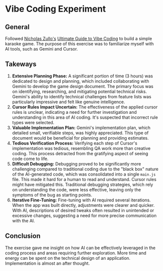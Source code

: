 # Vibe Coding Experiment

## General
Followed [Nicholas Zullo's](https://x.com/NicolasZu) [Ultimate Guide to Vibe Coding](https://github.com/EnzeD/vibe-coding) to build a simple karaoke game. The purpose of this exercise was to familiarize myself with AI tools, such as Gemini and Cursor. 

## Takeways 
1. **Extensive Planning Phase:** A significant portion of time (3 hours) was dedicated to design and planning, which included collaborating with Gemini to develop the game design document. The primary focus was on identifying, researching, and mitigating potential technical risks. Gemini's ability to identify technical challenges from feature lists was particularly impressive and felt like genuine intelligence.
2. **Cursor Rules Impact Uncertain:** The effectiveness of the applied cursor rules is unclear, indicating a need for further investigation and understanding in this area of AI coding. It's suspected that incorrect rule types were selected.
3. **Valuable Implementation Plan:** Gemini's implementation plan, which detailed small, verifiable steps, was highly appreciated. This type of document would be beneficial for planning and providing estimates.
4. **Tedious Verification Process:** Verifying each step of Cursor's implementation was tedious, resembling QA work more than creative coding. This process detracted from the gratifying aspect of seeing code come to life.
5. **Difficult Debugging:** Debugging proved to be significantly more challenging compared to traditional coding due to the "black box" nature of the AI-generated code, which was consolidated into a single `main.js` file. This made it hard for a human to read and understand. Cursor rules might have mitigated this. Traditional debugging strategies, which rely on understanding the code, were less effective, leaving only the symptoms of the bug as starting points.
6. **Iterative Fine-Tuning:** Fine-tuning with AI required several iterations. When the app was built directly, adjustments were clearer and quicker. With AI, descriptions of desired tweaks often resulted in unintended or excessive changes, suggesting a need for more precise communication with the AI.

## Conclusion
The exercise gave me insight on how AI can be effectively leveraged in the coding process and areas requiring further exploration. More time and energy can be spent on the technical design of an application. Implementation is almost an after thought.